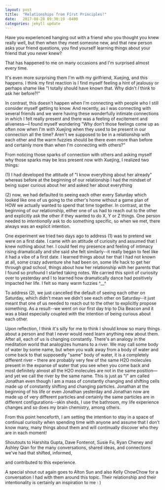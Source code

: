```yaml
---
layout: post
title:  "Relationships from First Principles!"
date:   2017-08-28 09:30:19 -0400
categories: jekyll update
---
```


Have you experienced hanging out with a friend who you thought you knew really well, but then when they meet someone new, and that new person asks your friend questions, you find yourself learning things about your friend that you never knew?

That has happened to me on many occasions and I'm surprised almost every time.

It's even more surprising them I'm with my girlfriend, Xuejing, and this happens. I think my first reaction is I find myself feeling a hint of jealousy or perhaps shame like "I totally should have known that. Why didn't *I* think to ask her before?!"

In contrast, this doesn't happen when I'm connecting with people who I still consider myself getting to know. And recently, as I was connecting with several friends and we were having these wonderfully intimate connections in which I felt really present and there was a feeling of excitement and aliveness—I found myself wondering "Why don't those feelings come up as often now when I'm with Xuejing when they used to be present in our connection all the time? Aren't we supposed to be in a relationship with each other and the warm fuzzies should be there even more than before and certainly more than when I'm connecting with others?"

From noticing those sparks of connection with others and asking myself why those sparks may be less present now with Xuejing, I realized two things:

(1) I had developed the attitude of "I know everything about her already" whereas before at the beginning of our relationship I had the mindset of being super curious about her and asked her about everything

(2) now, we had defaulted to seeing each other every Saturday which looked like one of us going to the other's home without a game plan of HOW we actually wanted to spend that time together. In contrast, at the beginning of our relationship, either one of us had to reach out to the other and explicitly ask the other if they wanted to do X, Y or Z things. One person needed to *intentionally* ask to do something specific, so when we met, there always was an explicit intention.

One experiment we tried two days ago to address (1) was to pretend we were on a first date. I came with an attitude of curiosity and assumed that I knew nothing about her. I could feel my presence and feeling of intimacy rising dramatically and she said she felt similarly--it really began to feel like it had a vibe of a first date. I learned things about her that I had not known at all, some crazy adventure she had been on, some life hack to get her through grad school, things about how her relationship with her parents that I found so profound I started taking notes. We carried this spirit of curiosity over to yesterday and I to learned how dramatically dance had positively impacted her life. I felt so many warm fuzzies ^__^

To address (2), we just cancelled the default of seeing each other on Saturday, which didn't mean we didn't see each other on Saturday--it just meant that one of us needed to reach out to the other to explicitly propose something. As a result--we went on our first day trip to Dia Beacon and it was a blast especially coupled with the intention of being curious about each other.

Upon reflection, I think it's silly for me to think I should know so many things about a person and that I never would need learn anything new about them. After all, each of us is changing constantly. There's an analogy in the meditation world that analogizes humans to a river. We may call some body of water by some name, but when you walk away from a body of water and come back to that supposedly "same" body of water, it is a completely different river – there are probably very few of the same H2O molecules present in the expanse of water that you see when you come back and most definitely almost all the H2O molecules are not in the same position—and yet we call the river by the same name. This is just as "I" am called Jonathan even though I am a mass of constantly changing and shifting cells made up of constantly shifting and changing particles. Jonathan at the beginning of his life or even Jonathan yesterday and Jonathan now are made up of very different particles and certainly the same particles are in different configurations--skin sheds, I use the bathroom, my life experience changes and so does my brain chemistry, among others.

From this point henceforth, I am setting the intention to stay in a space of continual curiosity when spending time with anyone and assume that I don't know many, many things about them and will continually discover who they are in each moment!

Shoutouts to Harshita Gupta, Dave Fontenot, Susie Fu, Ryan Cheney and Ashley Qian for the many conversations, shared ideas, and connections we've had that shifted, informed,

and contributed to this experience.

A special shout out again goes to Alton Sun and also Kelly ChowChow for a conversation I had with them around this topic. Their relationship and their intentionality is certainly an inspiration to me : )

